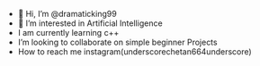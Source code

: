 - 👋 Hi, I’m @dramaticking99
- 👀 I’m interested in Artificial Intelligence
- I am currently learning c++
- I’m looking to collaborate on simple beginner Projects
- How to reach me instagram(underscorechetan664underscore) 


